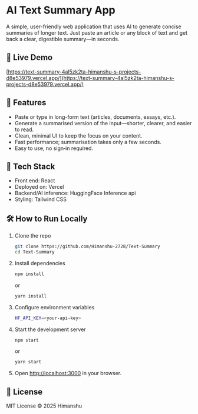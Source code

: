 # AI Text Summary App

A simple, user-friendly web application that uses AI to generate concise summaries of longer text. Just paste an article or any block of text and get back a clear, digestible summary—in seconds.

## 🚀 Live Demo  
[https://text-summary-4al5zk2ta-himanshu-s-projects-d8e53979.vercel.app/](https://text-summary-4al5zk2ta-himanshu-s-projects-d8e53979.vercel.app/)

## 🧠 Features  
- Paste or type in long-form text (articles, documents, essays, etc.).  
- Generate a summarised version of the input—shorter, clearer, and easier to read.  
- Clean, minimal UI to keep the focus on your content.  
- Fast performance; summarisation takes only a few seconds.  
- Easy to use, no sign‑in required.  

## 🔧 Tech Stack  
- Front end: React  
- Deployed on: Vercel  
- Backend/AI inference: HuggingFace Inference api
- Styling: Tailwind CSS  


## 🛠 How to Run Locally  
1. Clone the repo  
   ```bash
   git clone https://github.com/Himanshu-2728/Text-Summary
   cd Text-Summary
   ```  
2. Install dependencies  
   ```bash
   npm install
   ```  
   or  
   ```bash
   yarn install
   ```  
3. Configure environment variables  
   ```bash
   HF_API_KEY=<your‑api‑key>
   ```  
4. Start the development server  
   ```bash
   npm start
   ```  
   or  
   ```bash
   yarn start
   ```  
5. Open [http://localhost:3000](http://localhost:3000) in your browser.

## 📝 License  
MIT License © 2025 Himanshu

